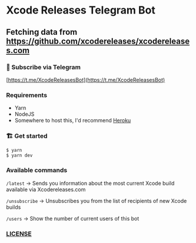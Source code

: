 # Xcode Releases Telegram Bot
## Fetching data from https://github.com/xcodereleases/xcodereleases.com

### 📝 Subscribe via Telegram

[https://t.me/XcodeReleasesBot](https://t.me/XcodeReleasesBot)

### Requirements

* Yarn
* NodeJS
* Somewhere to host this, I'd recommend [Heroku](https://heroku.com)

### 🏗 Get started

```
$ yarn
$ yarn dev
```

### Available commands

`/latest` -> Sends you information about the most current Xcode build available via Xcodereleases.com

`/unsubscribe` -> Unsubscribes you from the list of recipients of new Xcode builds

`/users` -> Show the number of current users of this bot

### [LICENSE](LICENSE.md)
